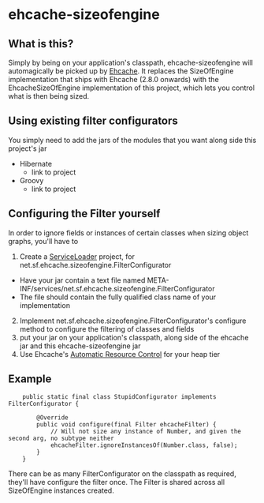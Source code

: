 ehcache-sizeofengine
====================

What is this?
-------------

Simply by being on your application's classpath, ehcache-sizeofengine will automagically be picked up by [Ehcache](http://www.ehcache.org).
It replaces the SizeOfEngine implementation that ships with Ehcache (2.8.0 onwards) with the EhcacheSizeOfEngine implementation of this project, which lets you control what is then being sized.

Using existing filter configurators
-----------------------------------

You simply need to add the jars of the modules that you want along side this project's jar

 - Hibernate
    - link to project
 - Groovy
    - link to project

Configuring the Filter yourself
-------------------------------

In order to ignore fields or instances of certain classes when sizing object graphs, you'll have to
 1. Create a [ServiceLoader](http://docs.oracle.com/javase/6/docs/api/java/util/ServiceLoader.html) project, for net.sf.ehcache.sizeofengine.FilterConfigurator
   - Have your jar contain a text file named META-INF/services/net.sf.ehcache.sizeofengine.FilterConfigurator
   - The file should contain the fully qualified class name of your implementation
 2. Implement net.sf.ehcache.sizeofengine.FilterConfigurator's configure method to configure the filtering of classes and fields
 3. put your jar on your application's classpath, along side of the ehcache jar and this ehcache-sizeofengine jar
 4. Use Ehcache's [Automatic Resource Control](http://ehcache.org/documentation/arc) for your heap tier

Example
-------

        public static final class StupidConfigurator implements FilterConfigurator {

            @Override
            public void configure(final Filter ehcacheFilter) {
                // Will not size any instance of Number, and given the second arg, no subtype neither
                ehcacheFilter.ignoreInstancesOf(Number.class, false);
            }
        }

There can be as many FilterConfigurator on the classpath as required, they'll have configure the filter once.
The Filter is shared across all SizeOfEngine instances created.
